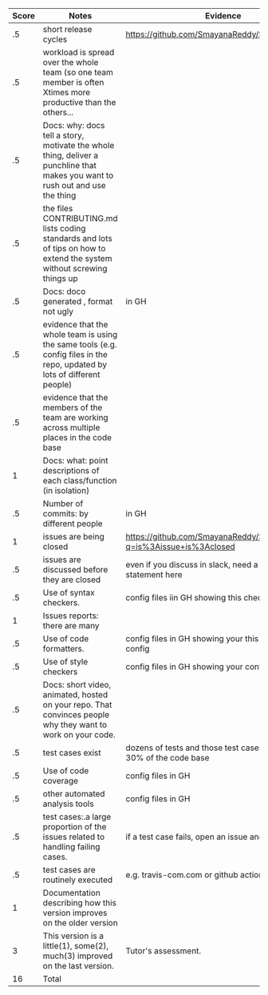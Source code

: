 
|Score|Notes| Evidence|
|-|-----|---------|
|.5| short release cycles|https://github.com/SmayanaReddy/SRIJAS/releases|
|.5| workload is spread over the whole team (so one team member is often Xtimes more productive than the others...||
|.5|Docs: why: docs tell a story, motivate the whole thing, deliver a punchline that makes you want to rush out and use the thing | |
|.5|the files CONTRIBUTING.md lists coding standards and lots of tips on how to extend the system without screwing things up  | |
|.5|Docs: doco generated , format not ugly  | in GH|
|.5|evidence that the whole team is using the same tools (e.g. config files in the repo, updated by lots of different people) | |
|.5|evidence that the members of the team are working across multiple places in the code base | |
|1|Docs: what: point descriptions of each class/function (in isolation)  | |
|.5|Number of commits: by different people  | in GH|
|1|issues are being closed |https://github.com/SmayanaReddy/SRIJAS/issues?q=is%3Aissue+is%3Aclosed|
|.5|issues are discussed before they are closed | even if you discuss in slack, need a sumamry statement here|
|.5|Use of syntax checkers. | config files iin GH showing this checker's config|
|1|Issues reports: there are many  | |
|.5|Use of code formatters. | config files in GH showing your this formatter's config|
|.5|Use of style checkers | config files in GH showing your config|
|.5|Docs: short video, animated, hosted on your repo. That convinces people why they want to work on your code. | |
|.5|test cases exist  | dozens of tests and those test cases are more than 30% of the code base|
|.5|Use of code coverage  | config files in GH|
|.5|other automated analysis tools  | config files in GH|
|.5|test cases:.a large proportion of the issues related to handling failing cases. | if a test case fails, open an issue and fix it|
|.5|test cases are routinely executed | e.g. travis-com.com or github actions or something|
|1|Documentation describing how this version improves on the older version| 
|3|This version is a little(1), some(2), much(3) improved on the last version.|Tutor's assessment.| 
|16| Total|

